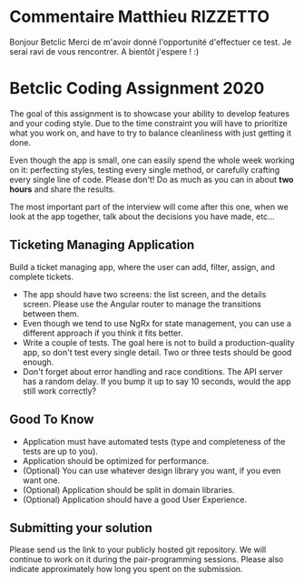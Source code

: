 # Commentaire Matthieu RIZZETTO
Bonjour Betclic
Merci de m'avoir donné l'opportunité d'effectuer ce test. 
Je serai ravi de vous rencontrer.
A bientôt j'espere ! :)

# Betclic Coding Assignment 2020

The goal of this assignment is to showcase your ability to develop features and your coding style.
Due to the time constraint you will have to prioritize what you work on,
and have to try to balance cleanliness with just getting it done.

Even though the app is small, one can easily spend the whole week working on it:
perfecting styles, testing every single method, or carefully crafting every single line of code.
Please don't! Do as much as you can in about **two hours** and share the results.

The most important part of the interview will come after this one, when we look at the app together,
talk about the decisions you have made, etc...

## Ticketing Managing Application

Build a ticket managing app, where the user can add, filter, assign, and complete tickets.

* The app should have two screens: the list screen, and the details screen.
Please use the Angular router to manage the transitions between them.
* Even though we tend to use NgRx for state management, you can use a different approach if you think it fits better.
* Write a couple of tests. The goal here is not to build a production-quality app, so don't test every single detail.
Two or three tests should be good enough.
* Don't forget about error handling and race conditions. The API server has a random delay.
If you bump it up to say 10 seconds, would the app still work correctly?

## Good To Know

* Application must have automated tests (type and completeness of the tests are up to you).
* Application should be optimized for performance.
* (Optional) You can use whatever design library you want, if you even want one.
* (Optional) Application should be split in domain libraries.
* (Optional) Application should have a good User Experience.

## Submitting your solution

Please send us the link to your publicly hosted git repository.
We will continue to work on it during the pair-programming sessions.
Please also indicate approximately how long you spent on the submission.
